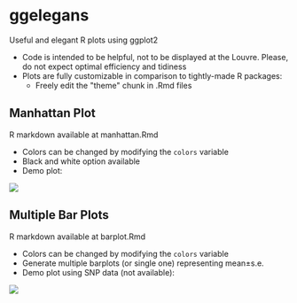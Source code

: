 # ggelegans
Useful and elegant R plots using ggplot2  
* Code is intended to be helpful, not to be displayed at the Louvre. Please, do not expect optimal efficiency and tidiness
* Plots are fully customizable in comparison to tightly-made R packages:  
  * Freely edit the "theme" chunk in .Rmd files



## Manhattan Plot
R markdown available at manhattan.Rmd  
* Colors can be changed by modifying the `colors` variable
* Black and white option available
* Demo plot:

![](images/manhattan.tiff)


## Multiple Bar Plots
R markdown available at barplot.Rmd  
* Colors can be changed by modifying the `colors` variable
* Generate multiple barplots (or single one) representing mean±s.e.
* Demo plot using SNP data (not available):

![](images/barplot.tiff)
